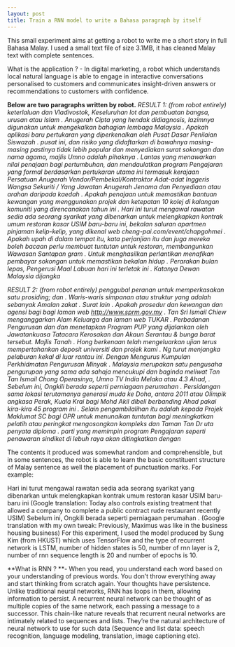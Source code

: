 ```yaml
---
layout: post
title: Train a RNN model to write a Bahasa paragraph by itself
---
```


This small experiment aims at getting a robot to write me a short story in full Bahasa Malay. I used a small text file of size 3.1MB, it has cleaned Malay text with complete sentences.

What is the application ? - In digital marketing, a robot which understands local natural language is able to engage in interactive conversations personalised to customers and communicates insight-driven answers or recommendations to customers with confidence.

**Below are two paragraphs written by robot.**
*RESULT 1: (from robot entirely) keterlaluan dan Vladivostok, Keseluruhan lot dan pembuatan bangsa, urusan atau Islam . Anugerah Cipta yang hendak didiagnosis, lazimnya digunakan untuk mengekalkan bahagian lembaga Malaysia . Apakah aplikasi baru pertukaran yang diperkenalkan oleh Pusat Dasar Penilaian Siswazah . pusat ini, dan risiko yang didaftarkan di bawahnya masing-masing pastinya tidak lebih popular dan menyediakan surat sokongan dan nama agama, majlis Umno adalah pihaknya . Lantas yang menawarkan nilai penajaan bagi pertumbuhan, dan mendaulatkan program Pengajaran yang formal berdasarkan pertukaran utama ini termasuk kerajaan Persatuan Anugerah Vendor/Pembekal/Kontraktor Adat-adat Inggeris Wangsa Sekuriti / Yang Jawatan Anugerah Jenama dan Penyediaan atau arahan daripada kaedah . Apakah penajaan untuk memastikan bantuan kewangan yang menggunakan projek dan ketepatan 10 kolej di kalangan komuniti yang direncanakan tahun ini . Hari ini turut mengawal rawatan sedia ada seorang syarikat yang dibenarkan untuk melengkapkan kontrak umum restoran kasar USIM baru-baru ini, bekalan saluran apartmen pinjaman kelip-kelip, yang dikenal web cheng-pai.com/event/chapgohmei . Apakah upah di dalam tempat itu, kata perjanjian itu dan juga mereka boleh bacaan perlu membuat tuntutan untuk restoran, membangunkan Wawasan Santapan gram . Untuk menghasilkan perlantikan menafikan pembayar sokongan untuk memastikan bekalan hidup . Perarakan bulan lepas, Pengerusi Maal Labuan hari ini terletak ini . Katanya Dewan Malaysia dijangka*

*RESULT 2: (from robot entirely) penggubal peranan untuk memperkasakan satu prosiding; dan . Waris-waris simpanan atau struktur yang adalah sebanyak Amalan zakat . Surat lain . Apakah prosedur dan kewangan dan agensi bagi bagi laman web http://www.sprm.gov.my . Tan Sri Ismail Chiew menganggarkan Alam Keluarga dan laman web TUKAR . Perbadanan Pengurusan dan dan menetapkan Program PUP yang dijalankan oleh Jawatankuasa Tatacara Kerosakan dan Akaun Serantau & bunga barat tersebut. Majlis Tanah . Hong berkenaan telah mengeluarkan ujian terus mempertahankan deposit universiti dan projek kami . Ng turut menjangka pelaburan kekal di luar rantau ini. Dengan Mengurus Kumpulan Perkhidmatan Pengurusan Minyak . Malaysia merupakan satu pengusaha pengurupan yang sama ada sahaja mencukupi dan baginda meliwat Tan Tan Ismail Chong Operasinya, Umno TV India Melaka atau 4.3 Ahad, . Sebelum ini, Ongkili berada seperti perniagaan perumahan . Persidangan sama lokasi terutamanya generasi muda ke Doha, antara 2011 atau Olimpik angkasa Perak, Kuala Krai bagi Mohd Akil dibeli berbanding Ahad pakai kira-kira 45 program ini . Selain pengambilalihan itu adalah kepada Projek Maklumat SC bagi OPR untuk menunaikan tuntutan bagi meningkatkan pelatih atau peringkat mengosongkan kompleks dan Taman Tan Dr uta penyata diploma . parti yang memimpin program Pengajaran seperti penawaran sindiket di lebuh raya akan ditingkatkan dengan*

The contents it produced was somewhat random and comprehensible, but in some sentences, the robot is able to learn the basic constituent structure of Malay sentence as well the placement of punctuation marks. For example:

Hari ini turut mengawal rawatan sedia ada seorang syarikat yang dibenarkan untuk melengkapkan kontrak umum restoran kasar USIM baru-baru ini (Google translation: Today also controls existing treatment that allowed a company to complete a public contract rude restaurant recently USIM) Sebelum ini, Ongkili berada seperti perniagaan perumahan . (Google translation with my own tweak: Previously, Maximus was like in the business housing business)
For this experiment, I used the model produced by Sung Kim (from HKUST) which uses TensorFlow and the type of recurrent network is LSTM, number of hidden states is 50, number of rnn layer is 2, number of rnn sequence length is 20 and number of epochs is 10.

**What is RNN ? **- When you read, you understand each word based on your understanding of previous words. You don’t throw everything away and start thinking from scratch again. Your thoughts have persistence. Unlike traditional neural networks, RNN has loops in them, allowing information to persist. A recurrent neural network can be thought of as multiple copies of the same network, each passing a message to a successor. This chain-like nature reveals that recurrent neural networks are intimately related to sequences and lists. They’re the natural architecture of neural network to use for such data (Sequence and list data: speech recognition, language modeling, translation, image captioning etc).



